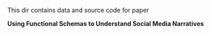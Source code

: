 This dir contains data and source code for paper

**Using Functional Schemas to Understand Social Media Narratives**
